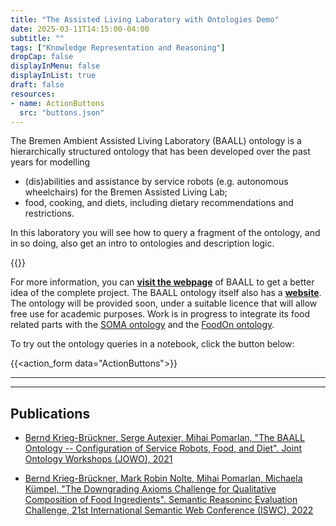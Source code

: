 ```yaml
---
title: "The Assisted Living Laboratory with Ontologies Demo"
date: 2025-03-11T14:15:00-04:00
subtitle: ""
tags: ["Knowledge Representation and Reasoning"]
dropCap: false
displayInMenu: false
displayInList: true
draft: false
resources:
- name: ActionButtons
  src: "buttons.json"
---
```


The Bremen Ambient Assisted Living Laboratory (BAALL) ontology is a hierarchically structured ontology that has been developed over the past years for modelling
 - (dis)abilities and assistance by service robots (e.g. autonomous wheelchairs) for the Bremen Assisted Living Lab;
 - food, cooking, and diets, including dietary recommendations and restrictions.
 
In this laboratory you will see how to query a fragment of the ontology, and in so doing, also get an intro to ontologies and description logic.

<param class="hidde-after-preview">
{{<action_form data="ActionButtons">}}

For more information, you can
<a class="btn btn-success" target="_blank" href="http://www.dfki.de/web/anwendungen-industrie/living-labs/bremen-ambient-assisted-living-lab-baall"><b>visit the webpage</b></a>
of BAALL to get a better idea of the complete project. The BAALL ontology itself also has a <a class="btn btn-success" target="_blank" href="http://ontologies.baall.de"><b>website</b></a>. The ontology will be provided soon, under a suitable licence that will allow free use for academic purposes. Work is in progress to integrate its food related parts with the 
<a class="btn btn-success" target="_blank" href="https://ease-crc.org/soma/">SOMA ontology</a> and the 
<a class="btn btn-success" target="_blank" href="https://foodon.org/">FoodOn ontology</a>.

To try out the ontology queries in a notebook, click the button below:

{{<action_form data="ActionButtons">}}

---

---

Publications
---

- [Bernd Krieg-Brückner, Serge Autexier, Mihai Pomarlan, "The BAALL Ontology -- Configuration of Service Robots, Food, and Diet". Joint Ontology Workshops (JOWO), 2021](https://ceur-ws.org/Vol-2969/paper37-FoisShowCase.pdf)

- [Bernd Krieg-Brückner, Mark Robin Nolte, Mihai Pomarlan, Michaela Kümpel, "The Downgrading Axioms Challenge for Qualitative Composition of Food Ingredients". Semantic Reasoninc Evaluation Challenge, 21st International Semantic Web Conference (ISWC), 2022](https://ceur-ws.org/Vol-3337/semrec_paper2.pdf)

